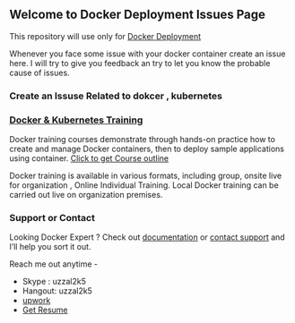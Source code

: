 ## Welcome to Docker Deployment Issues  Page

This repository will use only for  [Docker Deployment](https://github.com/uzzal2k5/DockerDeployment) 

Whenever you face some issue with your docker container create an issue here. I will try to give you feedback an try to let you know the probable cause of issues.

### Create an Issuse Related to dokcer , kubernetes 

### [Docker & Kubernetes Training](https://github.com/uzzal2k5/docker_k8s_training) 

Docker training courses demonstrate through hands-on practice how to create and manage Docker containers, then to deploy sample applications using container. [Click to get Course outline](https://github.com/uzzal2k5/docker_k8s_training)

Docker training is available in various formats, including group, onsite live for organization , Online Individual Training. Local Docker training can be carried out live on organization premises.

### Support or Contact

Looking Docker Expert ? Check out [documentation](https://github.com/uzzal2k5/docker_k8s_training) or [contact support](https://www.linkedin.com/in/uzzal2k5) and I’ll help you sort it out.

Reach me out anytime -
* Skype :  uzzal2k5
* Hangout:  uzzal2k5 
* [upwork](https://www.upwork.com/o/profiles/users/_~010d6a5ed786645fda/)
* [Get Resume](https://drive.google.com/open?id=1hpzcQBO-KTUuQsRy_qdIvd5CMVaMMWX5)
